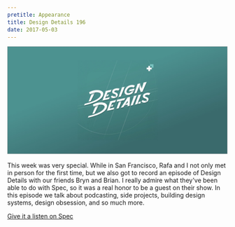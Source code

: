 ```yaml
---
pretitle: Appearance
title: Design Details 196
date: 2017-05-03
---
```


![](./design-details.jpg)

This week was very special. While in San Francisco, Rafa and I not only met in person for the first time, but we also got to record an episode of Design Details with our friends Bryn and Brian. I really admire what they've been able to do with Spec, so it was a real honor to be a guest on their show. In this episode we talk about podcasting, side projects, building design systems, design obsession, and so much more.

[Give it a listen on Spec](https://spec.fm/podcasts/design-details/68532)
